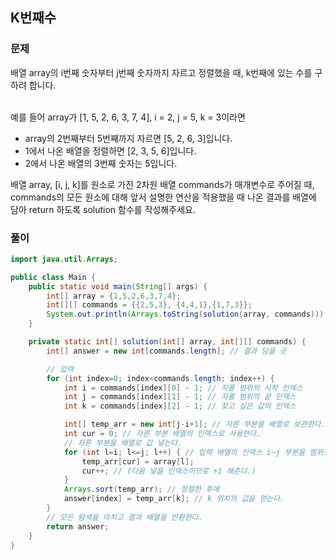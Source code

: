 ## K번째수

### 문제
배열 array의 i번째 숫자부터 j번째 숫자까지 자르고 정렬했을 때, k번째에 있는 수를 구하려 합니다. <br><br>

예를 들어 array가 [1, 5, 2, 6, 3, 7, 4], i = 2, j = 5, k = 3이라면
+ array의 2번째부터 5번째까지 자르면 [5, 2, 6, 3]입니다.
+ 1에서 나온 배열을 정렬하면 [2, 3, 5, 6]입니다.
+ 2에서 나온 배열의 3번째 숫자는 5입니다.

배열 array, [i, j, k]를 원소로 가진 2차원 배열 commands가 매개변수로 주어질 때,  <br> commands의 모든 원소에 대해 앞서 설명한 연산을 적용했을 때 나온 결과를 배열에 담아 return 하도록 solution 함수를 작성해주세요.

### 풀이
```java
import java.util.Arrays;

public class Main {
    public static void main(String[] args) {
        int[] array = {1,5,2,6,3,7,4};
        int[][] commands = {{2,5,3}, {4,4,1},{1,7,3}};
        System.out.println(Arrays.toString(solution(array, commands))); // [5, 6, 3]
    }

    private static int[] solution(int[] array, int[][] commands) {
        int[] answer = new int[commands.length]; // 결과 담을 곳

        // 입력
        for (int index=0; index<commands.length; index++) {
            int i = commands[index][0] - 1; // 자를 범위의 시작 인덱스
            int j = commands[index][1] - 1; // 자를 범위의 끝 인덱스
            int k = commands[index][2] - 1; // 찾고 싶은 값의 인덱스

            int[] temp_arr = new int[j-i+1]; // 자른 부분을 배열로 보관한다.
            int cur = 0; // 자른 부분 배열의 인덱스로 사용한다.
            // 자른 부분을 배열로 값 넣는다.
            for (int l=i; l<=j; l++) { // 입력 배열의 인덱스 i~j 부분을 범위로
                temp_arr[cur] = array[l];
                cur++; // (다음 넣을 인덱스이므로 +1 해준다.)
            }
            Arrays.sort(temp_arr); // 정렬한 후에
            answer[index] = temp_arr[k]; // k 위치의 값을 얻는다.
        }
        // 모든 탐색을 마치고 결과 배열을 반환한다.
        return answer;
    }
}
```
